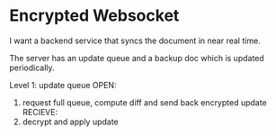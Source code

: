 # Encrypted Websocket
I want a backend service that syncs the document in near real time.

The server has an update queue and a backup doc which is updated periodically.


Level 1:
update queue
OPEN:
1. request full queue, compute diff and send back encrypted update
RECIEVE:
2. decrypt and apply update

